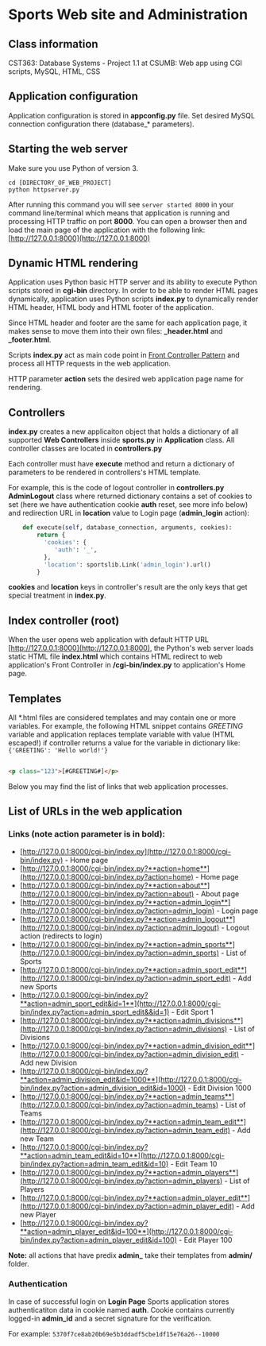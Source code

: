 # Sports Web site and Administration

## Class information
CST363: Database Systems - Project 1.1  at CSUMB: Web app using CGI scripts, MySQL, HTML, CSS

## Application configuration
Application configuration is stored in **appconfig.py** file. Set desired MySQL connection configuration there (database_* parameters). 

## Starting the web server
Make sure you use Python of version 3.
```shell
cd [DIRECTORY_OF_WEB_PROJECT]
python httpserver.py
```

After running this command you will see `server started 8000` in your command line/terminal which means that application is running and processing HTTP traffic on port **8000**.
You can open a browser then and load the main page of the application with the following link: [http://127.0.0.1:8000](http://127.0.0.1:8000)

## Dynamic HTML rendering
Application uses Python basic HTTP server and its ability to execute Python scripts stored in **cgi-bin** directory. 
In order to be able to render HTML pages dynamically, application uses Python scripts **index.py** to dynamically render HTML header, HTML body and HTML footer of the application.

Since HTML header and footer are the same for each application page, it makes sense to move them into their own files: **_header.html** and **_footer.html**.

Scripts **index.py** act as main code point in [Front Controller Pattern](https://en.wikipedia.org/wiki/Front_controller) and process all HTTP requests in the web application.

HTTP parameter **action** sets the desired web application page name for rendering.

## Controllers
**index.py** creates a new applicaiton object that holds a dictionary of all supported **Web Controllers** inside **sports.py** in **Application** class. All controller classes are located in **controllers.py**

Each controller must have **execute** method and return a dictionary of parameters to be rendered in controllers's HTML template.

For example, this is the code of logout controller in **controllers.py** **AdminLogout** class where returned dictionary contains a set of cookies to set (here we have authentication cookie **auth** reset, see more info below) and redirection URL in **location** value to Login page (**admin_login** action):
```Python
    def execute(self, database_connection, arguments, cookies):
        return {
          'cookies': {
             'auth': '_',
          },
          'location': sportslib.Link('admin_login').url()
        }
```

**cookies** and **location** keys in controller's result are the only keys that get special treatment in **index.py**. 

## Index controller (root)
When the user opens web application with default HTTP URL [http://127.0.0.1:8000](http://127.0.0.1:8000), the Python's web server loads static HTML file **index.html** which contains HTML redirect to web application's Front Controller in **/cgi-bin/index.py** to application's Home page.

## Templates

All \*.html files are considered templates and may contain one or more variables.
For example, the following HTML snippet contains *GREETING* variable and application replaces template variable with value (HTML escaped!) if controller returns
a value for the variable in dictionary like: `{'GREETING': 'Hello world!'}` 
```HTML

<p class="123">[#GREETING#]</p>

```

Below you may find the list of links that web application processes.

## List of URLs in the web application

### Links (note action parameter is in bold):

* [http://127.0.0.1:8000/cgi-bin/index.py](http://127.0.0.1:8000/cgi-bin/index.py) - Home page
* [http://127.0.0.1:8000/cgi-bin/index.py?**action=home**](http://127.0.0.1:8000/cgi-bin/index.py?action=home) - Home page
* [http://127.0.0.1:8000/cgi-bin/index.py?**action=about**](http://127.0.0.1:8000/cgi-bin/index.py?action=about) - About page
* [http://127.0.0.1:8000/cgi-bin/index.py?**action=admin_login**](http://127.0.0.1:8000/cgi-bin/index.py?action=admin_login) - Login page
* [http://127.0.0.1:8000/cgi-bin/index.py?**action=admin_logout**](http://127.0.0.1:8000/cgi-bin/index.py?action=admin_logout) - Logout action (redirects to login)
* [http://127.0.0.1:8000/cgi-bin/index.py?**action=admin_sports**](http://127.0.0.1:8000/cgi-bin/index.py?action=admin_sports) - List of Sports
* [http://127.0.0.1:8000/cgi-bin/index.py?**action=admin_sport_edit**](http://127.0.0.1:8000/cgi-bin/index.py?action=admin_sport_edit) - Add new Sports
* [http://127.0.0.1:8000/cgi-bin/index.py?**action=admin_sport_edit&id=1**](http://127.0.0.1:8000/cgi-bin/index.py?action=admin_sport_edit&&id=1) - Edit Sport 1
* [http://127.0.0.1:8000/cgi-bin/index.py?**action=admin_divisions**](http://127.0.0.1:8000/cgi-bin/index.py?action=admin_divisions) - List of Divisions
* [http://127.0.0.1:8000/cgi-bin/index.py?**action=admin_division_edit**](http://127.0.0.1:8000/cgi-bin/index.py?action=admin_division_edit) - Add new Division
* [http://127.0.0.1:8000/cgi-bin/index.py?**action=admin_division_edit&id=1000**](http://127.0.0.1:8000/cgi-bin/index.py?action=admin_division_edit&id=1000) - Edit Division 1000
* [http://127.0.0.1:8000/cgi-bin/index.py?**action=admin_teams**](http://127.0.0.1:8000/cgi-bin/index.py?action=admin_teams) - List of Teams
* [http://127.0.0.1:8000/cgi-bin/index.py?**action=admin_team_edit**](http://127.0.0.1:8000/cgi-bin/index.py?action=admin_team_edit)  - Add new Team
* [http://127.0.0.1:8000/cgi-bin/index.py?**action=admin_team_edit&id=10**](http://127.0.0.1:8000/cgi-bin/index.py?action=admin_team_edit&id=10) - Edit Team 10
* [http://127.0.0.1:8000/cgi-bin/index.py?**action=admin_players**](http://127.0.0.1:8000/cgi-bin/index.py?action=admin_players) - List of Players
* [http://127.0.0.1:8000/cgi-bin/index.py?**action=admin_player_edit**](http://127.0.0.1:8000/cgi-bin/index.py?action=admin_player_edit)  - Add new Player
* [http://127.0.0.1:8000/cgi-bin/index.py?**action=admin_player_edit&id=100**](http://127.0.0.1:8000/cgi-bin/index.py?action=admin_player_edit&id=100) - Edit Player 100

**Note:** all actions that have predix **admin_** take their templates from **admin/** folder.

### Authentication

In case of successful login on **Login Page** Sports application stores authenticatiton data in cookie named **auth**. Cookie contains currently logged-in **admin_id** and a secret signature for the verification.

For example:
`5370f7ce8ab20b69e5b3ddadf5cbe1df15e76a26--10000`


